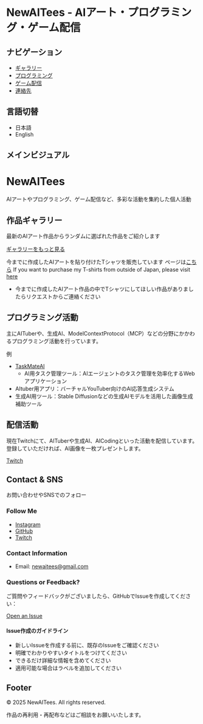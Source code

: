 # NewAITees - AIアート・プログラミング・ゲーム配信

## ナビゲーション
- [ギャラリー](#gallery-preview-section)
- [プログラミング](#programming)
- [ゲーム配信](#streaming)
- [連絡先](#contact)

## 言語切替
- 日本語
- English

## メインビジュアル

# NewAITees

AIアートやプログラミング、ゲーム配信など、多彩な活動を集約した個人活動

## 作品ギャラリー

最新のAIアート作品からランダムに選ばれた作品をご紹介します

[ギャラリーをもっと見る](gallery.html)

今までに作成したAIアートを貼り付けたTシャツを販売しています
ページは[こちら](https://www.ttrinity.jp/shop/newAItees/)
If you want to purchase my T-shirts from outside of Japan, please visit [here](https://monster-maker.creator-spring.com/)

- 今までに作成したAIアート作品の中でTシャツにしてほしい作品がありましたらリクエストからご連絡ください

## プログラミング活動
主にAITuberや、生成AI、ModelContextProtocol（MCP）などの分野にかかわるプログラミング活動を行っています。

例
- [TaskMateAI](https://github.com/NewAITees/TaskMateAI)
    - AI用タスク管理ツール：AIエージェントのタスク管理を効率化するWebアプリケーション
- AItuber用アプリ：バーチャルYouTuber向けのAI応答生成システム
- 生成AI用ツール：Stable Diffusionなどの生成AIモデルを活用した画像生成補助ツール


## 配信活動
現在Twitchにて、AITuberや生成AI、AICodingといった活動を配信しています。
登録していただければ、AI画像を一枚プレゼントします。

[Twitch](https://twitch.tv/japaneseotakuprogrammer)

## Contact & SNS

お問い合わせやSNSでのフォロー

### Follow Me
- [Instagram](https://instagram.com/new_ai_tees/)
- [GitHub](https://github.com/NewAITees/NewAITees)
- [Twitch](https://twitch.tv/japaneseotakuprogrammer)

### Contact Information
- Email: [newaitees@gmail.com](mailto:newaitees@gmail.com)

### Questions or Feedback?

ご質問やフィードバックがございましたら、GitHubでIssueを作成してください：


[Open an Issue](https://github.com/newaitees/newaitees/issues/new)

#### Issue作成のガイドライン
- 新しいIssueを作成する前に、既存のIssueをご確認ください
- 明確でわかりやすいタイトルをつけてください
- できるだけ詳細な情報を含めてください
- 適用可能な場合はラベルを追加してください

## Footer

&copy; 2025 NewAITees. All rights reserved.

作品の再利用・再配布などはご相談をお願いいたします。